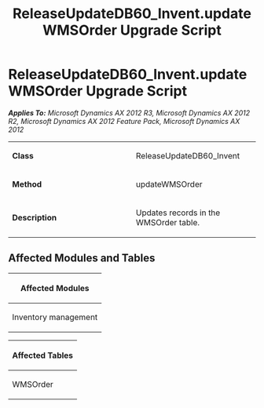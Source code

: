 ﻿---
title: ReleaseUpdateDB60_Invent.updateWMSOrder Upgrade Script
TOCTitle: ReleaseUpdateDB60_Invent.updateWMSOrder Upgrade Script
ms:assetid: 62da2e49-242f-5df4-da80-74c01d84566b
ms:mtpsurl: https://msdn.microsoft.com/en-us/library/JJ719122(v=AX.60)
ms:contentKeyID: 49708661
ms.date: 05/18/2015
mtps_version: v=AX.60
---

# ReleaseUpdateDB60\_Invent.updateWMSOrder Upgrade Script 


_**Applies To:** Microsoft Dynamics AX 2012 R3, Microsoft Dynamics AX 2012 R2, Microsoft Dynamics AX 2012 Feature Pack, Microsoft Dynamics AX 2012_

<table>
<colgroup>
<col style="width: 50%" />
<col style="width: 50%" />
</colgroup>
<tbody>
<tr class="odd">
<td><p><strong>Class</strong></p></td>
<td><p>ReleaseUpdateDB60_Invent</p></td>
</tr>
<tr class="even">
<td><p><strong>Method</strong></p></td>
<td><p>updateWMSOrder</p></td>
</tr>
<tr class="odd">
<td><p><strong>Description</strong></p></td>
<td><p>Updates records in the WMSOrder table.</p></td>
</tr>
</tbody>
</table>


## Affected Modules and Tables

<table>
<colgroup>
<col style="width: 100%" />
</colgroup>
<thead>
<tr class="header">
<th><p>Affected Modules</p></th>
</tr>
</thead>
<tbody>
<tr class="odd">
<td><p>Inventory management</p></td>
</tr>
</tbody>
</table>


<table>
<colgroup>
<col style="width: 100%" />
</colgroup>
<thead>
<tr class="header">
<th><p>Affected Tables</p></th>
</tr>
</thead>
<tbody>
<tr class="odd">
<td><p>WMSOrder</p></td>
</tr>
</tbody>
</table>

  


